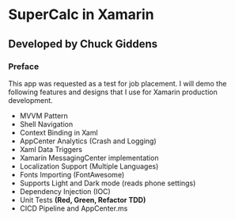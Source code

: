 
# SuperCalc in Xamarin
## Developed by Chuck Giddens

### Preface
This app was requested as a test for job placement.  I will demo the following features and designs that I use for Xamarin production development.

- MVVM Pattern
- Shell Navigation
- Context Binding in Xaml
- AppCenter Analytics (Crash and Logging)
- Xaml Data Triggers
- Xamarin MessagingCenter implementation
- Localization Support (Multiple Languages)
- Fonts Importing (FontAwesome)
- Supports Light and Dark mode (reads phone settings)
- Dependency Injection (IOC)
- Unit Tests **(Red, Green, Refactor TDD)**
- CICD Pipeline and AppCenter.ms
